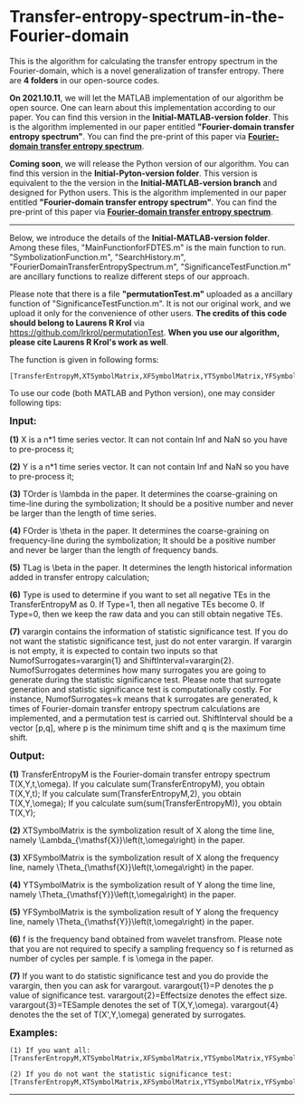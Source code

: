 # Transfer-entropy-spectrum-in-the-Fourier-domain
This is the algorithm for calculating the transfer entropy spectrum in the Fourier-domain, which is a novel generalization of transfer entropy. There are **4 folders** in our open-source codes.

**On 2021.10.11**, we will let the MATLAB implementation of our algorithm be open source. One can learn about this implementation according to our paper.
You can find this version in the **Initial-MATLAB-version folder**. This is the algorithm implemented in our paper entitled **"Fourier-domain transfer entropy spectrum"**. You can find the pre-print of this paper via **[Fourier-domain transfer entropy spectrum](https://journals.aps.org/prresearch/abstract/10.1103/PhysRevResearch.3.L042040)**.

**Coming soon**, we will release the Python version of our algorithm. You can find this version in the **Initial-Pyton-version folder**. This version is equivalent to the
the version in the **Initial-MATLAB-version branch** and designed for Python users. This is the algorithm implemented in our paper entitled **"Fourier-domain transfer entropy spectrum"**. You can find the pre-print of this paper via **[Fourier-domain transfer entropy spectrum](https://journals.aps.org/prresearch/abstract/10.1103/PhysRevResearch.3.L042040)**.
______________________________________________________________________________________________________________________________________________________________________________

Below, we introduce the details of the **Initial-MATLAB-version folder**. Among these files, "MainFunctionforFDTES.m" 
is the main function to run. "SymbolizationFunction.m", "SearchHistory.m", "FourierDomainTransferEntropySpectrum.m", "SignificanceTestFunction.m" 
are ancillary functions to realize different steps of our approach. 

Please note that there is a file **"permutationTest.m"** uploaded as a ancillary function of "SignificanceTestFunction.m". It is not our original work, 
and we upload it only for the convenience of other users. **The credits of this code should belong to Laurens R Krol** via https://github.com/lrkrol/permutationTest. 
**When you use our algorithm, please cite Laurens R Krol's work as well**.

The function is given in following forms:
```
[TransferEntropyM,XTSymbolMatrix,XFSymbolMatrix,YTSymbolMatrix,YFSymbolMatrix,f,varargout]=MainFunctionforFDTES(X,Y,TOrder,FOrder,TLag,Type,varargin)
```
To use our code (both MATLAB and Python version), one may consider following tips:

<big>**Input:**</big>

**(1)** X is a n*1 time series vector. It can not contain Inf and NaN so you
have to pre-process it;

**(2)** Y is a n*1 time series vector. It can not contain Inf and NaN so you
have to pre-process it;

**(3)** TOrder is \lambda in the paper. It determines the coarse-graining on
time-line during the symbolization; It should be a positive number and 
never be larger than the length of time series.

**(4)** FOrder is \theta in the paper. It determines the coarse-graining on
frequency-line during the symbolization; It should be a positive number  
and never be larger than the length of frequency bands.

**(5)** TLag is \beta in the paper. It determines the length historical 
information added in transfer entropy calculation;

**(6)** Type is used to determine if you want to set all negative TEs in the
TransferEntropyM as 0. If Type=1, then all negative TEs become 0. If
Type=0, then we keep the raw data and you can still obtain negative TEs.

**(7)** varargin contains the information of statistic significance test. If
you do not want the statistic significance test, just do not enter
varargin. If varargin is not empty, it is expected to contain two inputs
so that NumofSurrogates=varargin{1} and ShiftInterval=varargin{2}. NumofSurrogates 
determines how many surrogates you are going to generate during the 
statistic significance test. Please note that surrogate generation and 
statistic significance test is computationally costly. For instance, 
NumofSurrogates=k means that k surrogates are generated, k times of 
Fourier-domain transfer entropy spectrum calculations are implemented, 
and a permutation test is carried out. ShiftInterval should be a vector 
[p,q], where p is the minimum time shift and q is the maximum time shift. 

<big>**Output:**</big>

**(1)** TransferEntropyM is the Fourier-domain transfer entropy spectrum
T(X,Y,t,\omega). If you calculate sum(TransferEntropyM), you obtain
T(X,Y,t); If you calculate sum(TransferEntropyM,2), you obtain
T(X,Y,\omega); If you calculate sum(sum(TransferEntropyM)), you obtain
T(X,Y); 

**(2)** XTSymbolMatrix is the symbolization result of X along the time line,
namely \Lambda_{\mathsf{X}}\left(t,\omega\right) in the paper.

**(3)** XFSymbolMatrix is the symbolization result of X along the frequency 
line, namely \Theta_{\mathsf{X}}\left(t,\omega\right) in the paper.

**(4)** YTSymbolMatrix is the symbolization result of Y along the time line,
namely \Theta_{\mathsf{Y}}\left(t,\omega\right) in the paper.

**(5)** YFSymbolMatrix is the symbolization result of Y along the frequency 
line, namely \Theta_{\mathsf{Y}}\left(t,\omega\right) in the paper.

**(6)** f is the frequency band obtained from wavelet transfrom. Please note
that you are not required to specify a sampling frequency so f is
returned as number of cycles per sample. f is \omega in the paper.

**(7)** If you want to do statistic significance test and you do provide the
varargin, then you can ask for varargout. varargout{1}=P denotes the p
value of significance test. varargout{2}=Effectsize denotes the effect 
size. varargout{3}=TESample denotes the set of T(X,Y,\omega). varargout{4}
denotes the the set of T(X',Y,\omega) generated by surrogates.

<big>**Examples:**</big>
```
(1) If you want all: 
[TransferEntropyM,XTSymbolMatrix,XFSymbolMatrix,YTSymbolMatrix,YFSymbolMatrix,f,P,Effectsize,TESample,SurrogatesTESample]=MainFunctionforFDTES(X,Y,TOrder,FOrder,TLag,Type,NumofSurrogates,ShiftInterval)

(2) If you do not want the statistic significance test: 
[TransferEntropyM,XTSymbolMatrix,XFSymbolMatrix,YTSymbolMatrix,YFSymbolMatrix,f]=MainFunctionforFDTES(X,Y,TOrder,FOrder,TLag,Type)
```
______________________________________________________________________________________________________________________________________________________________________________
